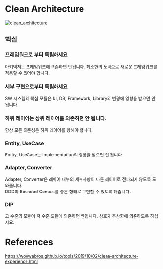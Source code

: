 # Clean Architecture
![clean_architecture](https://vrgsoft.net/wp-content/uploads/2017/12/fe8c82a32b1548b1a297187e24ae755a.png)
## 핵심
### 프레임워크로 부터 독립하세요
아키텍쳐는 프레임워크에 의존하면 안됩니다. 최소한의 노력으로 새로운 프레임워크를 적용할 수 있어야 합니다.
### 세부 구현으로부터 독립하세요
SW 시스템의 핵심 모듈은 UI, DB, Framework, Library의 변경에 영향을 받으면 안 됩니다.
### 하위 레이어는 상위 레이어를 의존하면 안 됩니다.
항상 모든 의존성은 하위 레이어를 향해야 합니다.
### Entity, UseCase
Entity, UseCase는 Implementation의 영향을 받으면 안 됩니다
### Adapter, Converter
Adapter, Converter은 레이어 내부의 세부사항이 다른 레이어로 전파되지 않도록 도와줍니다.<br/>
DDD의 Bounded Context를 좋은 형태로 구현할 수 있도록 해줍니다.
### DIP
고 수준의 모듈이 저 수준 모듈에 의존하면 안됩니다. 상호가 추상화에 의존하도록 하십시요.

# References
https://woowabros.github.io/tools/2019/10/02/clean-architecture-experience.html
